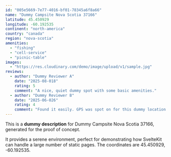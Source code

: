 ```yaml
---
id: "005e5669-7e77-4016-bf01-78345a6f8a66"
name: "Dummy Campsite Nova Scotia 37166"
latitude: 45.450929
longitude: -60.192535
continent: "north-america"
country: "canada"
region: "nova-scotia"
amenities:
  - "fishing"
  - "cell-service"
  - "picnic-table"
images:
  - "https://res.cloudinary.com/demo/image/upload/v1/sample.jpg"
reviews:
  - author: "Dummy Reviewer A"
    date: "2025-08-018"
    rating: 5
    comment: "A nice, quiet dummy spot with some basic amenities."
  - author: "Dummy Reviewer B"
    date: "2025-06-026"
    rating: 4
    comment: "Found it easily. GPS was spot on for this dummy location."
---
```


This is a **dummy description** for Dummy Campsite Nova Scotia 37166, generated for the proof of concept.

It provides a serene environment, perfect for demonstrating how SvelteKit can handle a large number of static pages. The coordinates are 45.450929, -60.192535.
